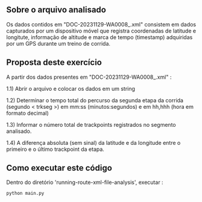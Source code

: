 ## Sobre o arquivo analisado 
Os dados contidos em "DOC-20231129-WA0008_.xml" consistem em dados capturados por um dispositivo móvel que registra coordenadas de latitude e longitute, informação de altitude e marca de tempo (timestamp) adquiridas por um GPS durante um treino de corrida. 

## Proposta deste exercício
A partir dos dados presentes em "DOC-20231129-WA0008_.xml" :

1.1) Abrir o arquivo e colocar os dados em um string

1.2) Determinar o tempo total do percurso da segunda etapa da corrida (segundo < trkseg >) em mm:ss (minutos:segundos) e em hh,hhh (hora em formato decimal)

1.3) Informar o número total de trackpoints registrados no segmento analisado.

1.4) A diferença absoluta (sem sinal) da latitude e da longitude entre o primeiro e o último trackpoint da etapa.


## Como executar este código

Dentro do diretório 'running-route-xml-file-analysis', executar :

``` 
python main.py 
```
